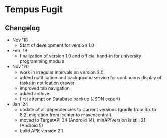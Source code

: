 # Tempus Fugit


## Changelog
- Nov '18
  - Start of development for version 1.0
- Feb '19
  - finalization of version 1.0 and official hand-in for university programming module
- Nov '20
  - work in irregular intervals on version 2.0
  - added notification and background service for continuous display of tasks in notifcation drawer
  - improved tab navigation
  - added archive
  - first attempt on Database backup (JSON export)
- Jan '24
  - update of all dependencies to current versions (gradle from 3.x to 8.2, migration from jcenter to mavencentral)
  - moved to TargetAPI 34 (Android 14); minAPIVersion is still 21 (Android 5)
  - build APK version 2.1

